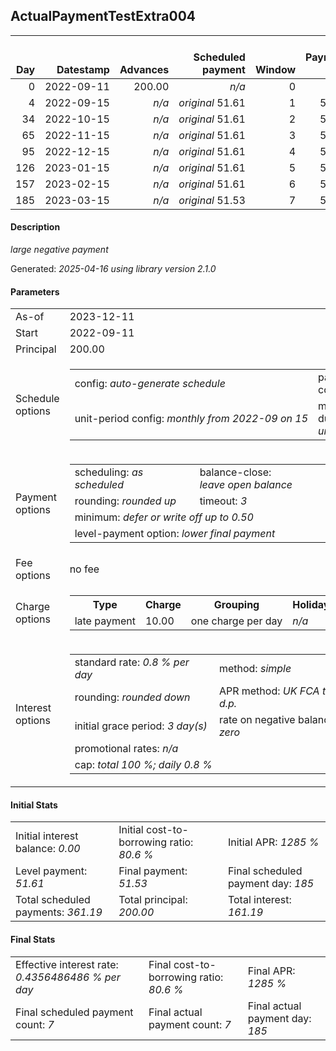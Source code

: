 <h2>ActualPaymentTestExtra004</h2>
<table>
    <thead style="vertical-align: bottom;">
        <th style="text-align: right;">Day</th>
        <th style="text-align: right;">Datestamp</th>
        <th style="text-align: right;">Advances</th>
        <th style="text-align: right;">Scheduled payment</th>
        <th style="text-align: right;">Window</th>
        <th style="text-align: right;">Payment due</th>
        <th style="text-align: right;">Actual payments</th>
        <th style="text-align: right;">Generated payment</th>
        <th style="text-align: right;">Net effect</th>
        <th style="text-align: right;">Payment status</th>
        <th style="text-align: right;">Balance status</th>
        <th style="text-align: right;">Simple interest</th>
        <th style="text-align: right;">New interest</th>
        <th style="text-align: right;">New charges</th>
        <th style="text-align: right;">Principal portion</th>
        <th style="text-align: right;">Fee portion</th>
        <th style="text-align: right;">Interest portion</th>
        <th style="text-align: right;">Charges portion</th>
        <th style="text-align: right;">Fee refund</th>
        <th style="text-align: right;">Principal balance</th>
        <th style="text-align: right;">Fee balance</th>
        <th style="text-align: right;">Interest balance</th>
        <th style="text-align: right;">Charges balance</th>
        <th style="text-align: right;">Settlement figure</th>
        <th style="text-align: right;">Fee refund if&nbsp;settled</th>
    </thead>
    <tr style="text-align: right;">
        <td class="ci00">0</td>
        <td class="ci01" style="white-space: nowrap;">2022-09-11</td>
        <td class="ci02">200.00</td>
        <td class="ci03" style="white-space: nowrap;"><i>n/a<i></td>
        <td class="ci04">0</td>
        <td class="ci05">0.00</td>
        <td class="ci06"><i>n/a</i></td>
        <td class="ci07"><i>n/a</i></td>
        <td class="ci08">0.00</td>
        <td class="ci09"><i>none&nbsp;scheduled</i></td>
        <td class="ci10">open</td>
        <td class="ci13">0.0000</td>
        <td class="ci14">0.0000</td>
        <td class="ci15"><i>n/a</i></td>
        <td class="ci16">0.00</td>
        <td class="ci17">0.00</td>
        <td class="ci18">0.00</td>
        <td class="ci19">0.00</td>
        <td class="ci20">0.00</td>
        <td class="ci21">200.00</td>
        <td class="ci22">0.00</td>
        <td class="ci23">0.0000</td>
        <td class="ci24">0.00</td>
        <td class="ci25">200.00</td>
        <td class="ci26">0.00</td>
    </tr>
    <tr style="text-align: right;">
        <td class="ci00">4</td>
        <td class="ci01" style="white-space: nowrap;">2022-09-15</td>
        <td class="ci02"><i>n/a</i></td>
        <td class="ci03" style="white-space: nowrap;"><i>original</i> 51.61</td>
        <td class="ci04">1</td>
        <td class="ci05">51.61</td>
        <td class="ci06"><i>confirmed</i>&nbsp;51.61</td>
        <td class="ci07"><i>n/a</i></td>
        <td class="ci08">51.61</td>
        <td class="ci09"><i>payment&nbsp;made</i></td>
        <td class="ci10">open</td>
        <td class="ci13">6.4000</td>
        <td class="ci14">6.4000</td>
        <td class="ci15"><i>n/a</i></td>
        <td class="ci16">45.21</td>
        <td class="ci17">0.00</td>
        <td class="ci18">6.40</td>
        <td class="ci19">0.00</td>
        <td class="ci20">0.00</td>
        <td class="ci21">154.79</td>
        <td class="ci22">0.00</td>
        <td class="ci23">0.0000</td>
        <td class="ci24">0.00</td>
        <td class="ci25">154.79</td>
        <td class="ci26">0.00</td>
    </tr>
    <tr style="text-align: right;">
        <td class="ci00">34</td>
        <td class="ci01" style="white-space: nowrap;">2022-10-15</td>
        <td class="ci02"><i>n/a</i></td>
        <td class="ci03" style="white-space: nowrap;"><i>original</i> 51.61</td>
        <td class="ci04">2</td>
        <td class="ci05">51.61</td>
        <td class="ci06"><i>confirmed</i>&nbsp;51.61</td>
        <td class="ci07"><i>n/a</i></td>
        <td class="ci08">51.61</td>
        <td class="ci09"><i>payment&nbsp;made</i></td>
        <td class="ci10">open</td>
        <td class="ci13">37.1496</td>
        <td class="ci14">37.1496</td>
        <td class="ci15"><i>n/a</i></td>
        <td class="ci16">14.47</td>
        <td class="ci17">0.00</td>
        <td class="ci18">37.14</td>
        <td class="ci19">0.00</td>
        <td class="ci20">0.00</td>
        <td class="ci21">140.32</td>
        <td class="ci22">0.00</td>
        <td class="ci23">0.0000</td>
        <td class="ci24">0.00</td>
        <td class="ci25">140.32</td>
        <td class="ci26">0.00</td>
    </tr>
    <tr style="text-align: right;">
        <td class="ci00">65</td>
        <td class="ci01" style="white-space: nowrap;">2022-11-15</td>
        <td class="ci02"><i>n/a</i></td>
        <td class="ci03" style="white-space: nowrap;"><i>original</i> 51.61</td>
        <td class="ci04">3</td>
        <td class="ci05">51.61</td>
        <td class="ci06"><i>confirmed</i>&nbsp;51.61</td>
        <td class="ci07"><i>n/a</i></td>
        <td class="ci08">51.61</td>
        <td class="ci09"><i>payment&nbsp;made</i></td>
        <td class="ci10">open</td>
        <td class="ci13">34.7994</td>
        <td class="ci14">34.7994</td>
        <td class="ci15"><i>n/a</i></td>
        <td class="ci16">16.82</td>
        <td class="ci17">0.00</td>
        <td class="ci18">34.79</td>
        <td class="ci19">0.00</td>
        <td class="ci20">0.00</td>
        <td class="ci21">123.50</td>
        <td class="ci22">0.00</td>
        <td class="ci23">0.0000</td>
        <td class="ci24">0.00</td>
        <td class="ci25">123.50</td>
        <td class="ci26">0.00</td>
    </tr>
    <tr style="text-align: right;">
        <td class="ci00">95</td>
        <td class="ci01" style="white-space: nowrap;">2022-12-15</td>
        <td class="ci02"><i>n/a</i></td>
        <td class="ci03" style="white-space: nowrap;"><i>original</i> 51.61</td>
        <td class="ci04">4</td>
        <td class="ci05">51.61</td>
        <td class="ci06"><i>confirmed</i>&nbsp;51.61</td>
        <td class="ci07"><i>n/a</i></td>
        <td class="ci08">51.61</td>
        <td class="ci09"><i>payment&nbsp;made</i></td>
        <td class="ci10">open</td>
        <td class="ci13">29.6400</td>
        <td class="ci14">29.6400</td>
        <td class="ci15"><i>n/a</i></td>
        <td class="ci16">21.97</td>
        <td class="ci17">0.00</td>
        <td class="ci18">29.64</td>
        <td class="ci19">0.00</td>
        <td class="ci20">0.00</td>
        <td class="ci21">101.53</td>
        <td class="ci22">0.00</td>
        <td class="ci23">0.0000</td>
        <td class="ci24">0.00</td>
        <td class="ci25">101.53</td>
        <td class="ci26">0.00</td>
    </tr>
    <tr style="text-align: right;">
        <td class="ci00">126</td>
        <td class="ci01" style="white-space: nowrap;">2023-01-15</td>
        <td class="ci02"><i>n/a</i></td>
        <td class="ci03" style="white-space: nowrap;"><i>original</i> 51.61</td>
        <td class="ci04">5</td>
        <td class="ci05">51.61</td>
        <td class="ci06"><i>confirmed</i>&nbsp;51.61</td>
        <td class="ci07"><i>n/a</i></td>
        <td class="ci08">51.61</td>
        <td class="ci09"><i>payment&nbsp;made</i></td>
        <td class="ci10">open</td>
        <td class="ci13">25.1794</td>
        <td class="ci14">25.1794</td>
        <td class="ci15"><i>n/a</i></td>
        <td class="ci16">26.44</td>
        <td class="ci17">0.00</td>
        <td class="ci18">25.17</td>
        <td class="ci19">0.00</td>
        <td class="ci20">0.00</td>
        <td class="ci21">75.09</td>
        <td class="ci22">0.00</td>
        <td class="ci23">0.0000</td>
        <td class="ci24">0.00</td>
        <td class="ci25">75.09</td>
        <td class="ci26">0.00</td>
    </tr>
    <tr style="text-align: right;">
        <td class="ci00">157</td>
        <td class="ci01" style="white-space: nowrap;">2023-02-15</td>
        <td class="ci02"><i>n/a</i></td>
        <td class="ci03" style="white-space: nowrap;"><i>original</i> 51.61</td>
        <td class="ci04">6</td>
        <td class="ci05">51.61</td>
        <td class="ci06"><i>confirmed</i>&nbsp;51.61</td>
        <td class="ci07"><i>n/a</i></td>
        <td class="ci08">51.61</td>
        <td class="ci09"><i>payment&nbsp;made</i></td>
        <td class="ci10">open</td>
        <td class="ci13">18.6223</td>
        <td class="ci14">18.6223</td>
        <td class="ci15"><i>n/a</i></td>
        <td class="ci16">32.99</td>
        <td class="ci17">0.00</td>
        <td class="ci18">18.62</td>
        <td class="ci19">0.00</td>
        <td class="ci20">0.00</td>
        <td class="ci21">42.10</td>
        <td class="ci22">0.00</td>
        <td class="ci23">0.0000</td>
        <td class="ci24">0.00</td>
        <td class="ci25">42.10</td>
        <td class="ci26">0.00</td>
    </tr>
    <tr style="text-align: right;">
        <td class="ci00">185</td>
        <td class="ci01" style="white-space: nowrap;">2023-03-15</td>
        <td class="ci02"><i>n/a</i></td>
        <td class="ci03" style="white-space: nowrap;"><i>original</i> 51.53</td>
        <td class="ci04">7</td>
        <td class="ci05">51.53</td>
        <td class="ci06"><i>confirmed</i>&nbsp;51.53</td>
        <td class="ci07"><i>n/a</i></td>
        <td class="ci08">51.53</td>
        <td class="ci09"><i>payment&nbsp;made</i></td>
        <td class="ci10">closed</td>
        <td class="ci13">9.4304</td>
        <td class="ci14">9.4304</td>
        <td class="ci15"><i>n/a</i></td>
        <td class="ci16">42.10</td>
        <td class="ci17">0.00</td>
        <td class="ci18">9.43</td>
        <td class="ci19">0.00</td>
        <td class="ci20">0.00</td>
        <td class="ci21">0.00</td>
        <td class="ci22">0.00</td>
        <td class="ci23">0.0000</td>
        <td class="ci24">0.00</td>
        <td class="ci25">0.00</td>
        <td class="ci26">0.00</td>
    </tr>
</table>

<h4>Description</h4>
<p><i>large negative payment</i></p>
<p>Generated: <i>2025-04-16 using library version 2.1.0</i></p>
<h4>Parameters</h4>
<table>
    <tr>
        <td>As-of</td>
        <td>2023-12-11</td>
    </tr>
    <tr>
        <td>Start</td>
        <td>2022-09-11</td>
    </tr>
    <tr>
        <td>Principal</td>
        <td>200.00</td>
    </tr>
    <tr>
        <td>Schedule options</td>
        <td>
            <table>
                <tr>
                    <td>config: <i>auto-generate schedule</i></td>
                    <td>payment count: <i>7</i></td>
                </tr>
                <tr>
                    <td style="white-space: nowrap;">unit-period config: <i>monthly from 2022-09 on 15</i></td>
                    <td>max duration: <i>unlimited</i></td>
                </tr>
            </table>
        </td>
    </tr>
    <tr>
        <td>Payment options</td>
        <td>
            <table>
                <tr>
                    <td>scheduling: <i>as scheduled</i></td>
                    <td>balance-close: <i>leave&nbsp;open&nbsp;balance</i></td>
                </tr>
                <tr>
                    <td>rounding: <i>rounded up</i></td>
                    <td>timeout: <i>3</i></td>
                </tr>
                <tr>
                    <td colspan='2'>minimum: <i>defer&nbsp;or&nbsp;write&nbsp;off&nbsp;up&nbsp;to&nbsp;0.50</i></td>
                </tr>
                <tr>
                    <td colspan='2'>level-payment option: <i>lower&nbsp;final&nbsp;payment</i></td>
                </tr>
            </table>
        </td>
    </tr>
    <tr>
        <td>Fee options</td>
        <td>no fee
        </td>
    </tr>
    <tr>
        <td>Charge options</td>
        <td>
            <table>
                <tr>
                    <th>Type</th>
                    <th>Charge</th>
                    <th>Grouping</th>
                    <th>Holidays</th>
                </tr>
                <tr>
                    <td>late payment</td>
                    <td>10.00</td><td>one charge per day</td><td><i>n/a</i></td>
                </tr>
            </table>
        </td>
    </tr>
    <tr>
        <td>Interest options</td>
        <td>
            <table>
                <tr>
                    <td>standard rate: <i>0.8 % per day</i></td>
                    <td>method: <i>simple</i></td>
                </tr>
                <tr>
                    <td>rounding: <i>rounded down</i></td>
                    <td>APR method: <i>UK FCA to 1 d.p.</i></td>
                </tr>
                <tr>
                    <td>initial grace period: <i>3 day(s)</i></td>
                    <td>rate on negative balance: <i>zero</i></td>
                </tr>
                <tr>
                    <td colspan="2">promotional rates: <i><i>n/a</i></i></td>
                </tr>
                <tr>
                    <td colspan="2">cap: <i>total 100 %; daily 0.8 %</td>
                </tr>
            </table>
        </td>
    </tr>
</table>
<h4>Initial Stats</h4>
<table>
    <tr>
        <td>Initial interest balance: <i>0.00</i></td>
        <td>Initial cost-to-borrowing ratio: <i>80.6 %</i></td>
        <td>Initial APR: <i>1285 %</i></td>
    </tr>
    <tr>
        <td>Level payment: <i>51.61</i></td>
        <td>Final payment: <i>51.53</i></td>
        <td>Final scheduled payment day: <i>185</i></td>
    </tr>
    <tr>
        <td>Total scheduled payments: <i>361.19</i></td>
        <td>Total principal: <i>200.00</i></td>
        <td>Total interest: <i>161.19</i></td>
    </tr>
</table>

<h4>Final Stats</h4>
<table>
    <tr>
        <td>Effective interest rate: <i>0.4356486486 % per day</i></td>
        <td>Final cost-to-borrowing ratio: <i>80.6 %</i></td>
        <td>Final APR: <i>1285 %</i></td>
    </tr>
    <tr>
        <td>Final scheduled payment count: <i>7</i></td>
        <td>Final actual payment count: <i>7</i></td>
        <td>Final actual payment day: <i>185</i></td>
    </tr>
</table>
